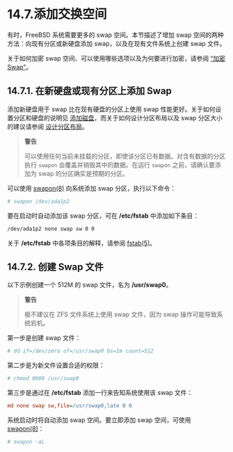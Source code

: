 # 14.7.添加交换空间

有时，FreeBSD 系统需要更多的 swap 空间。本节描述了增加 swap 空间的两种方法：向现有分区或新硬盘添加 swap，以及在现有文件系统上创建 swap 文件。

关于如何加密 swap 空间、可以使用哪些选项以及为何要进行加密，请参阅 [“加密 Swap”](https://docs.freebsd.org/en/books/handbook/disks/#swap-encrypting)。

## 14.7.1. 在新硬盘或现有分区上添加 Swap

添加新硬盘用于 swap 比在现有硬盘的分区上使用 swap 性能更好。关于如何设置分区和硬盘的说明见 [添加磁盘](https://docs.freebsd.org/en/books/handbook/disks/#disks-adding)，而关于如何设计分区布局以及 swap 分区大小的建议请参阅 [设计分区布局](https://docs.freebsd.org/en/books/handbook/bsdinstall/#configtuning-initial)。

>**警告**
>
> 可以使用任何当前未挂载的分区，即使该分区已有数据。对含有数据的分区执行 `swapon` 会覆盖并销毁其中的数据。在运行 `swapon` 之前，请确认要添加为 swap 的分区确实是预期的分区。

可以使用 [swapon(8)](https://man.freebsd.org/cgi/man.cgi?query=swapon&sektion=8&format=html) 向系统添加 swap 分区，执行以下命令：

```sh
# swapon /dev/ada1p2
```

要在启动时自动添加该 swap 分区，可在 **/etc/fstab** 中添加如下条目：

```sh
/dev/ada1p2 none swap sw 0 0
```

关于 **/etc/fstab** 中各项条目的解释，请参阅 [fstab(5)](https://man.freebsd.org/cgi/man.cgi?query=fstab&sektion=5&format=html)。

## 14.7.2. 创建 Swap 文件

以下示例创建一个 512M 的 swap 文件，名为 **/usr/swap0**。

>**警告**
>
> 极不建议在 ZFS 文件系统上使用 swap 文件，因为 swap 操作可能导致系统宕机。

第一步是创建 swap 文件：

```sh
# dd if=/dev/zero of=/usr/swap0 bs=1m count=512
```

第二步是为新文件设置合适的权限：

```sh
# chmod 0600 /usr/swap0
```

第三步是通过在 **/etc/fstab** 添加一行来告知系统使用该 swap 文件：

```ini
md none swap sw,file=/usr/swap0,late 0 0
```

系统启动时将自动添加 swap 空间。要立即添加 swap 空间，可使用 [swapon(8)](https://man.freebsd.org/cgi/man.cgi?query=swapon&sektion=8&format=html)：

```sh
# swapon -aL
```
